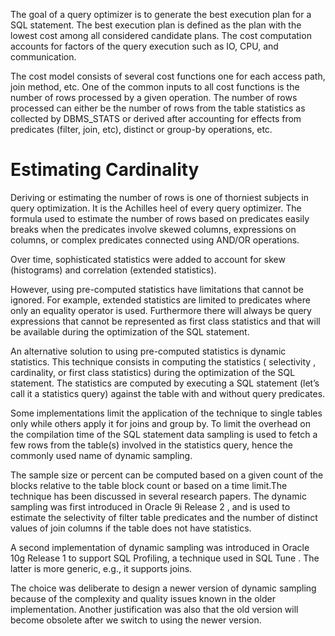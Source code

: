 The goal of a query optimizer is to generate the best execution plan for a SQL statement. The best execution plan is defined as the plan with the lowest cost among all considered candidate
plans. The cost computation accounts for factors of the query execution such as IO, CPU, and communication. 

The cost model consists of several cost functions one for each access path, join method, etc. 
One of the common inputs to all cost functions is the number of rows processed by a given operation. 
The number of rows processed can either be the number of rows from the table statistics as collected by DBMS_STATS or 
derived after accounting for effects from predicates (filter, join, etc), distinct or group-by operations, etc.

# Estimating Cardinality

Deriving or estimating the number of rows is one of thorniest subjects in query optimization. It is the Achilles heel of every query optimizer. The formula used to estimate the number of rows based on predicates easily breaks when the predicates involve skewed columns, expressions on columns, or complex predicates connected using AND/OR operations. 

Over time, sophisticated statistics were added to account for skew (histograms) and correlation (extended statistics). 

However, using pre-computed statistics have limitations that cannot be ignored. For example, extended statistics are limited to predicates where only an equality operator is used. Furthermore there will always be query expressions that cannot be represented
as first class statistics and that will be available during the optimization of the SQL statement.


An alternative solution to using pre-computed statistics is dynamic statistics. This technique consists in computing the statistics ( selectivity , cardinality, or first class statistics) during the optimization of the SQL statement. The statistics are computed by executing a SQL statement (let’s call it a statistics query) against the table with and without query predicates. 

Some implementations limit the application of the technique to single tables only while others apply it for joins and group by. To limit the overhead on the compilation time of the SQL statement data sampling is used to fetch a few rows from the table(s) involved in the statistics query, hence the commonly used name of dynamic sampling. 

The sample size or percent can be computed based on a given count of the blocks relative to the table block count or based on a time limit.The technique has been discussed in several research papers. The dynamic sampling was first introduced in Oracle 9i Release 2 , and is used to estimate the selectivity of filter table predicates and the number of distinct values of join columns if the table does not have statistics. 

A second implementation of dynamic sampling was introduced in Oracle 10g Release 1 to support SQL Profiling, a technique used in SQL Tune . The latter is more generic, e.g., it supports joins. 

The choice was deliberate to design a newer version of dynamic sampling because of the complexity and quality issues known in the older implementation. Another justification was also that the old version will become obsolete after we switch to using the newer version.
